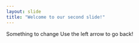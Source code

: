 ```yaml
---
layout: slide
title: "Welcome to our second slide!"
---
```

Something to change
Use the left arrow to go back!
